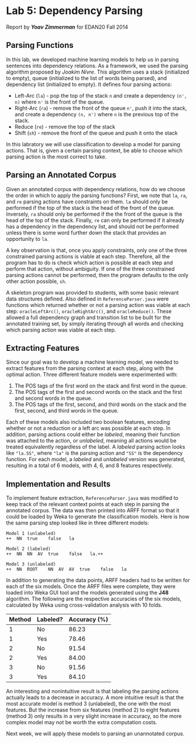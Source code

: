 Lab 5: Dependency Parsing 
======================
Report by ***Yoav Zimmerman*** for EDAN20 Fall 2014

Parsing Functions
-----------------

In this lab, we developed machine learning models to help us in parsing sentences into dependency relations. As a framework, we used the parsing algorithm proposed by _Joakim Nivre_. This algorithm uses a stack (initialized to empty), queue (initialized to the list of words being parsed), and dependency list (initialized to empty). It defines four parsing actions:

* Left-Arc (`la`) - pop the top of the stack `n` and create a dependency `(n', n)` where `n'` is the front of the queue.
* Right-Arc (`ra`) - remove the front of the queue `n'`, push it into the stack, and create a dependency `(n, n')` where `n` is the previous top of the stack.
* Reduce (`re`) - remove the top of the stack
* Shift (`sh`) - remove the front of the queue and push it onto the stack

In this labratory we will use classification to develop a model for parsing actions. That is, given a certain parsing context, be able to choose which parsing action is the most correct to take.

Parsing an Annotated Corpus
---------------------------

Given an annotated corpus with dependency relations, how do we choose the order in which to apply the parsing functions? First, we note that `la`, `ra`, and `re` parsing actions have constraints on them. `la` should only be performed if the top of the stack is the head of the front of the queue. Inversely, `ra` should only be performed if the the front of the queue is the head of the top of the stack. Finally, `re` can only be performed if it already has a dependency in the dependency list, and should not be performed unless there is some word further down the stack that provides an opportunity to `la`. 

A key observation is that, once you apply constraints, only one of the three constrained parsing actions is viable at each step. Therefore, all the program has to do is check which action is possible at each step and perform that action, without ambiguity. If one of the three constrained parsing actions cannot be performed, then the program defaults to the only other action possible, `sh`. 

A skeleton program was provided to students, with some basic relevant data structures defined. Also defined in `ReferenceParser.java` were functions which returned whether or not a parsing action was viable at each step: `oracleLeftArc()`, `oracleRightArc()`, and `oracleReduce()`. These allowed a full dependency graph and transition list to be built for the annotated training set, by simply iterating through all words and checking which parsing action was viable at each step. 

Extracting Features
-------------------

Since our goal was to develop a machine learning model, we needed to extract features from the parsing context at each step, along with the optimal action. Three different feature models were experimented with:

1. The POS tags of the first word on the stack and first word in the queue.
2. The POS tags of the first and second words on the stack and the first and second words in the queue.
3. The POS tags of the first, second, and third words on the stack and the first, second, and third words in the queue.

Each of these models also included two boolean features, encoding whether or not a reduction or a left arc was possible at each step. In addition, parsing actions could either be _labeled_, meaning their function was attached to the action, or _unlabeled_, meaning all actions would be treated equivalently regardless of the label. A _labeled_ parsing action looks like `"la.SS"`, where `"la"` is the parsing action and `"SS"` is the dependency function. For each model, a _labeled_ and _unlabeled_ version was generated, resulting in a total of 6 models, with 4, 6, and 8 features respectively.

Implementation and Results
--------------------------

To implement feature extraction, `ReferenceParser.java` was modified to keep track of the relevant context points at each step in parsing the annotated corpus. The data was then printed into ARFF format so that it could be loaded by Weka to generate the classification models. Here is how the same parsing step looked like in three different models:

```
Model 1 (unlabeled)
++	NN	true    false	la

Model 2 (labeled)
++	NN	NN	AV	true	false	la.++

Model 3 (unlabeled)
++	NN	ROOT	NN	AV	AV	true	false	la
```

In addition to generating the data points, ARFF headers had to be written for each of the six models. Once the ARFF files were complete, they were loaded into Weka GUI tool and the models generated using the **J48** algorithm. The following are the respective accuracies of the six models, calculated by Weka using cross-validation analysis with 10 folds.

| Method | Labeled? | Accuracy (%) |
| ------ | -------- | ------------ |
| 1      | No       | 86.23        |
| 1      | Yes      | 78.46        |
| 2      | No       | 91.54        |
| 2      | Yes      | 84.00        |
| 3      | No       | 91.56        |
| 3      | Yes      | 84.10        |

An interesting and nonintuitive result is that labeling the parsing actions actually leads to a decrease in accuracy. A more intuitive result is that the most accurate model is method 3 (unlabeled), the one with the most features. But the increase from six features (method 2) to eight features (method 3) only results in a very slight increase in accuracy, so the more complex model may not be worth the extra computation costs.

Next week, we will apply these models to parsing an unannotated corpus.
